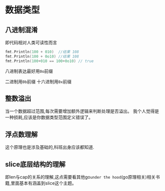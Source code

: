 # 数据类型

## 八进制混淆
即代码相对人类可读性而言
```go
fmt.Println(100 + 010)  //结果 108
fmt.Println(100 + 0o10) //结果 108
fmt.Println(100+010 == 100+0o10) // true
```
八进制表达最好用`0o`前缀

二进制用`0b`前缀
十六进制用`0x`前缀

## 整数溢出
当一个数据超过范围,每次需要增加额外逻辑来判断处理是否溢出。
我个人觉得是一种损耗,应该是你数据类型范围定义错误了。

## 浮点数理解
这个原理也是涉及基础的,科班出身应该都知道.
## slice底层结构的理解
即len与cap的关系的理解,这点需要看其他go`under the hood`(go原理相关)相关书籍,里面基本有涵盖到slice这个主题。


